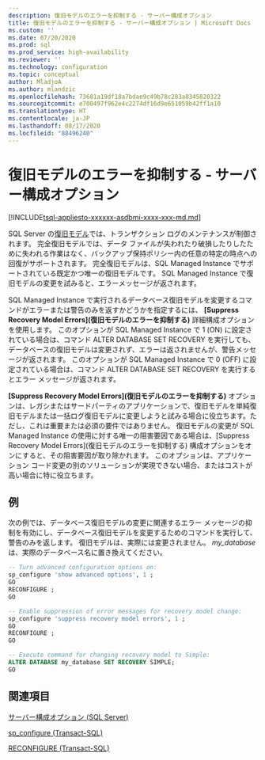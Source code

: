 ```yaml
---
description: 復旧モデルのエラーを抑制する - サーバー構成オプション
title: 復旧モデルのエラーを抑制する - サーバー構成オプション | Microsoft Docs
ms.custom: ''
ms.date: 07/20/2020
ms.prod: sql
ms.prod_service: high-availability
ms.reviewer: ''
ms.technology: configuration
ms.topic: conceptual
author: MladjoA
ms.author: mlandzic
ms.openlocfilehash: 73681a19df18a7bdae9c49b78c283a8345820322
ms.sourcegitcommit: e700497f962e4c2274df16d9e651059b42ff1a10
ms.translationtype: HT
ms.contentlocale: ja-JP
ms.lasthandoff: 08/17/2020
ms.locfileid: "88496240"
---
```

# <a name="suppress-recovery-model-errors-server-configuration-option"></a>復旧モデルのエラーを抑制する - サーバー構成オプション

[!INCLUDE[tsql-appliesto-xxxxxx-asdbmi-xxxx-xxx-md.md](../../includes/tsql-appliesto-xxxxxx-asdbmi-xxxx-xxx-md.md)]

SQL Server の[復旧モデル](https://docs.microsoft.com/sql/relational-databases/backup-restore/recovery-models-sql-server)では、トランザクション ログのメンテナンスが制御されます。 完全復旧モデルでは、データ ファイルが失われたり破損したりしたために失われる作業はなく、バックアップ保持ポリシー内の任意の特定の時点への回復がサポートされます。 完全復旧モデルは、SQL Managed Instance でサポートされている既定かつ唯一の復旧モデルです。 SQL Managed Instance で復旧モデルの変更を試みると、エラーメッセージが返されます。

SQL Managed Instance で実行されるデータベース復旧モデルを変更するコマンドがエラーまたは警告のみを返すかどうかを指定するには、 **[Suppress Recovery Model Errors]\(復旧モデルのエラーを抑制する\)** 詳細構成オプションを使用します。 このオプションが SQL Managed Instance で 1 (ON) に設定されている場合は、コマンド ALTER DATABASE SET RECOVERY を実行しても、データベースの復旧モデルは変更されず、エラーは返されませんが、警告メッセージが返されます。 このオプションが SQL Managed Instance で 0 (OFF) に設定されている場合は、コマンド ALTER DATABASE SET RECOVERY を実行するとエラー メッセージが返されます。

**[Suppress Recovery Model Errors]\(復旧モデルのエラーを抑制する\)** オプションは、レガシまたはサードパーティのアプリケーションで、復旧モデルを単純復旧モデルまたは一括ログ復旧モデルに変更しようと試みる場合に役立ちます。ただし、これは重要または必須の要件ではありません。 復旧モデルの変更が SQL Managed Instance の使用に対する唯一の阻害要因である場合は、[Suppress Recovery Model Errors]\(復旧モデルのエラーを抑制する\) 構成オプションをオンにすると、その阻害要因が取り除かれます。 このオプションは、アプリケーション コード変更の別のソリューションが実現できない場合、またはコストが高い場合に特に役立ちます。

## <a name="examples"></a>例

次の例では、データベース復旧モデルの変更に関連するエラー メッセージの抑制を有効にし、データベース復旧モデルを変更するためのコマンドを実行して、警告のみを返します。 復旧モデルは、実際には変更されません。 *my_database* は、実際のデータベース名に置き換えてください。

```sql
-- Turn advanced configuration options on:
sp_configure 'show advanced options', 1 ;  
GO
RECONFIGURE ;  
GO

-- Enable suppression of error messages for recovery model change:
sp_configure 'suppress recovery model errors', 1 ;  
GO
RECONFIGURE ;  
GO

-- Execute command for changing recovery model to Simple:
ALTER DATABASE my_database SET RECOVERY SIMPLE;
GO
```

## <a name="see-also"></a>関連項目

[サーバー構成オプション &#40;SQL Server&#41;](../../database-engine/configure-windows/server-configuration-options-sql-server.md)

[sp_configure &#40;Transact-SQL&#41;](../../relational-databases/system-stored-procedures/sp-configure-transact-sql.md)

[RECONFIGURE &#40;Transact-SQL&#41;](../../t-sql/language-elements/reconfigure-transact-sql.md)
